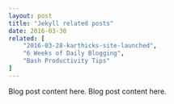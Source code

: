 ```yaml
---
layout: post
title: "Jekyll related posts"
date: 2016-03-30
related: [
    "2016-03-28-karthicks-site-launched", 
    "6 Weeks of Daily Blogging", 
    "Bash Productivity Tips"
]
---
```


Blog post content here.
Blog post content here.
